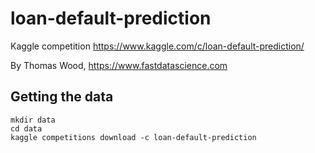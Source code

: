 # loan-default-prediction

Kaggle competition https://www.kaggle.com/c/loan-default-prediction/

By Thomas Wood, https://www.fastdatascience.com

## Getting the data

```
mkdir data
cd data 
kaggle competitions download -c loan-default-prediction
```